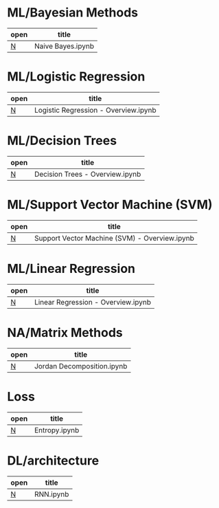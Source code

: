 # ML/Bayesian Methods
|                                                              open                                                              |       title       |
|--------------------------------------------------------------------------------------------------------------------------------|-------------------|
| [N](https://nbviewer.org/github/CarterMcClellan/Machine-Learning-Basics/blob/master/ML/Bayesian%20Methods/Naive%20Bayes.ipynb) | Naive Bayes.ipynb |
# ML/Logistic Regression
|                                                                           open                                                                           |                title                 |
|----------------------------------------------------------------------------------------------------------------------------------------------------------|--------------------------------------|
| [N](https://nbviewer.org/github/CarterMcClellan/Machine-Learning-Basics/blob/master/ML/Logistic%20Regression/Logistic%20Regression%20-%20Overview.ipynb) | Logistic Regression - Overview.ipynb |
# ML/Decision Trees
|                                                                      open                                                                      |              title              |
|------------------------------------------------------------------------------------------------------------------------------------------------|---------------------------------|
| [N](https://nbviewer.org/github/CarterMcClellan/Machine-Learning-Basics/blob/master/ML/Decision%20Trees/Decision%20Trees%20-%20Overview.ipynb) | Decision Trees - Overview.ipynb |
# ML/Support Vector Machine (SVM)
|                                                                                        open                                                                                        |                     title                     |
|------------------------------------------------------------------------------------------------------------------------------------------------------------------------------------|-----------------------------------------------|
| [N](https://nbviewer.org/github/CarterMcClellan/Machine-Learning-Basics/blob/master/ML/Support%20Vector%20Machine%20(SVM)/Support%20Vector%20Machine%20(SVM)%20-%20Overview.ipynb) | Support Vector Machine (SVM) - Overview.ipynb |
# ML/Linear Regression
|                                                                         open                                                                         |               title                |
|------------------------------------------------------------------------------------------------------------------------------------------------------|------------------------------------|
| [N](https://nbviewer.org/github/CarterMcClellan/Machine-Learning-Basics/blob/master/ML/Linear%20Regression/Linear%20Regression%20-%20Overview.ipynb) | Linear Regression - Overview.ipynb |
# NA/Matrix Methods
|                                                                 open                                                                  |           title            |
|---------------------------------------------------------------------------------------------------------------------------------------|----------------------------|
| [N](https://nbviewer.org/github/CarterMcClellan/Machine-Learning-Basics/blob/master/NA/Matrix%20Methods/Jordan%20Decomposition.ipynb) | Jordan Decomposition.ipynb |
# Loss
|                                                  open                                                   |     title     |
|---------------------------------------------------------------------------------------------------------|---------------|
| [N](https://nbviewer.org/github/CarterMcClellan/Machine-Learning-Basics/blob/master/Loss/Entropy.ipynb) | Entropy.ipynb |
# DL/architecture
|                                                      open                                                      |   title   |
|----------------------------------------------------------------------------------------------------------------|-----------|
| [N](https://nbviewer.org/github/CarterMcClellan/Machine-Learning-Basics/blob/master/DL/architecture/RNN.ipynb) | RNN.ipynb |
